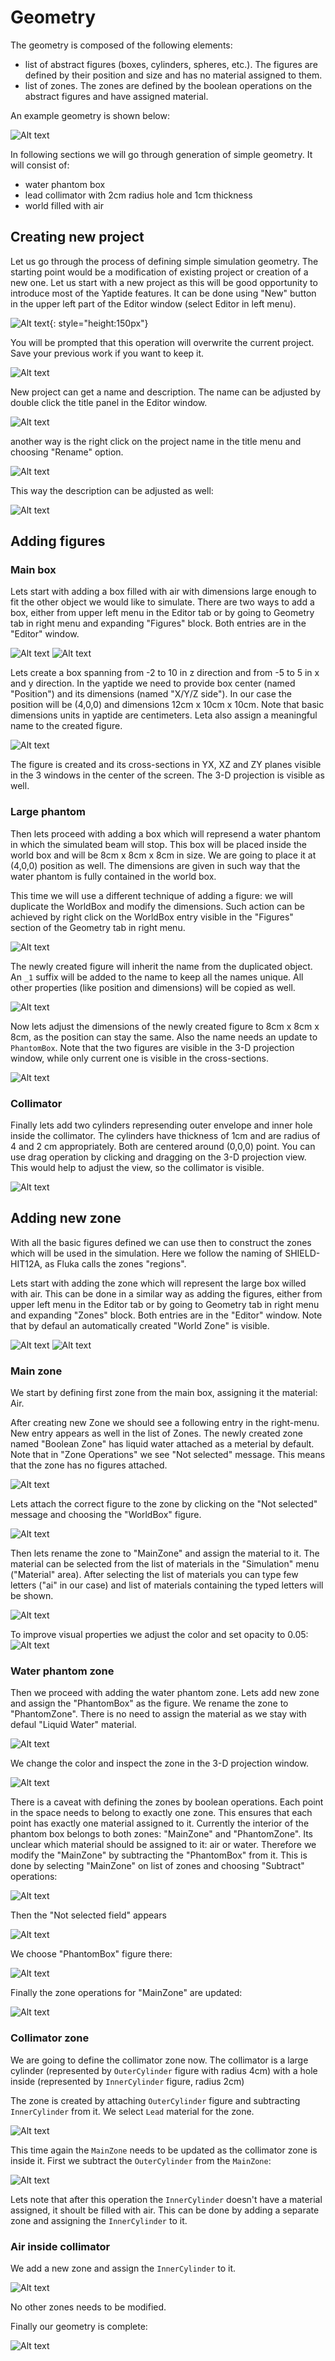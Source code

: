 # Geometry

The geometry is composed of the following elements:

  * list of abstract figures (boxes, cylinders, spheres, etc.). The figures are defined by their position and size and has no material assigned to them.
  * list of zones. The zones are defined by the boolean operations on the abstract figures and have assigned material.

An example geometry is shown below:

![Alt text](assets/geometry/geometry_example1.png)

In following sections we will go through generation of simple geometry. It will consist of:

  * water phantom box
  * lead collimator with 2cm radius hole and 1cm thickness
  * world filled with air


## Creating new project

Let us go through the process of defining simple simulation geometry.
The starting point would be a modification of existing project or creation of a new one.
Let us start with a new project as this will be good opportunity to introduce most of the Yaptide features.
It can be done using "New" button in the upper left part of the Editor window (select Editor in left menu).

![Alt text](assets/geometry/image.png){: style="height:150px"}

You will be prompted that this operation will overwrite the current project. Save your previous work if you want to keep it.

![Alt text](assets/geometry/image-1.png)

New project can get a name and description. The name can be adjusted by double click the title panel in the Editor window.

![Alt text](assets/geometry/image-title1.png)

another way is the right click on the project name in the title menu and choosing "Rename" option.

![Alt text](assets/geometry/image-desc1.png)

This way the description can be adjusted as well:

![Alt text](assets/geometry/image-desc2.png)

## Adding figures

### Main box

Lets start with adding a box filled with air with dimensions large enough to fit the other object we would like to simulate.
There are two ways to add a box, either from upper left menu in the Editor tab or by going to Geometry tab in right menu and expanding "Figures" block. Both entries are in the "Editor" window.

![Alt text](assets/geometry/image-2.png)
![Alt text](assets/geometry/image-3.png)

Lets create a box spanning from -2 to 10 in z direction and from -5 to 5 in x and y direction.
In the yaptide we need to provide box center (named "Position") and its dimensions (named "X/Y/Z side").
In our case the position will be (4,0,0)  and dimensions 12cm x 10cm x 10cm.
Note that basic dimensions units in yaptide are centimeters.
Leta also assign a meaningful name to the created figure.

![Alt text](assets/geometry/image-4.png)

The figure is created and its cross-sections in YX, XZ and ZY planes visible in the 3 windows in the center of the screen. 
The 3-D projection is visible as well.

### Large phantom 

Then lets proceed with adding a box which will represend a water phantom in which the simulated beam will stop.
This box will be placed inside the world box and will be 8cm x 8cm x 8cm in size.
We are going to place it at (4,0,0) position as well.
The dimensions are given in such way that the water phantom is fully contained in the world box.

This time we will use a different technique of adding a figure: we will duplicate the WorldBox and modify the dimensions.
Such action can be achieved by right click on the WorldBox entry visible in the "Figures" section of the Geometry tab in right menu.

![Alt text](assets/geometry/image-5.png)

The newly created figure will inherit the name from the duplicated object. An `_1` suffix will be added to the name to keep all the names unique.
All other properties (like position and dimensions) will be copied as well.

![Alt text](assets/geometry/image-6.png)

Now lets adjust the dimensions of the newly created figure to 8cm x 8cm x 8cm, as the position can stay the same.
Also the name needs an update to `PhantomBox`.
Note that the two figures are visible in the 3-D projection window, while only current one is visible in the cross-sections.

![Alt text](assets/geometry/image-7.png)

### Collimator

Finally lets add two cylinders represending outer envelope and inner hole inside the collimator.
The cylinders have thickness of 1cm and are radius of 4 and 2 cm appropriately.
Both are centered around (0,0,0) point.
You can use drag operation by clicking and dragging on the 3-D projection view. This would help to adjust the view, so the collimator is visible.

![Alt text](assets/geometry/image-8.png)

## Adding new zone

With all the basic figures defined we can use then to construct the zones which will be used in the simulation.
Here we follow the naming of SHIELD-HIT12A, as Fluka calls the zones "regions".

Lets start with adding the zone which will represent the large box willed with air.
This can be done in a similar way as adding the figures, either from upper left menu in the Editor tab or by going to Geometry tab in right menu and expanding "Zones" block. Both entries are in the "Editor" window.
Note that by defaul an automatically created "World Zone" is visible.

![Alt text](assets/geometry/image-9.png)
![Alt text](assets/geometry/image-10.png)

### Main zone

We start by defining first zone from the main box, assigning it the material: Air.

After creating new Zone we should see a following entry in the right-menu.
New entry appears as well in the list of Zones.
The newly created zone named "Boolean Zone" has liquid water attached as a meterial by default.
Note that in "Zone Operations" we see "Not selected" message. This means that the zone has no figures attached.

![Alt text](assets/geometry/image-11.png)

Lets attach the correct figure to the zone by clicking on the "Not selected" message and choosing the "WorldBox" figure.

![Alt text](assets/geometry/image-12.png)

Then lets rename the zone to "MainZone" and assign the material to it.
The material can be selected from the list of materials in the "Simulation" menu ("Material" area).
After selecting the list of materials you can type few letters ("ai" in our case) and list of materials containing the typed letters will be shown.

![Alt text](assets/geometry/image-13.png)

To improve visual properties we adjust the color and set opacity to 0.05:
![Alt text](assets/geometry/image-14.png)

### Water phantom zone

Then we proceed with adding the water phantom zone. Lets add new zone and assign the "PhantomBox" as the figure.
We rename the zone to "PhantomZone". There is no need to assign the material as we stay with defaul "Liquid Water" material.

![Alt text](assets/geometry/image-15.png)

We change the color and inspect the zone in the 3-D projection window.

![Alt text](assets/geometry/image-16.png)

There is a caveat with defining the zones by boolean operations. Each point in the space needs to belong to exactly one zone.
This ensures that each point has exactly one material assigned to it.
Currently the interior of the phantom box belongs to both zones: "MainZone" and "PhantomZone". Its unclear which material should be assigned to it: air or water.
Therefore we modify the "MainZone" by subtracting the "PhantomBox" from it.
This is done by selecting "MainZone" on list of zones and choosing "Subtract" operations:

![Alt text](assets/geometry/image-17.png)

Then the "Not selected field" appears

![Alt text](assets/geometry/image-18.png)

We choose "PhantomBox" figure there:

![Alt text](assets/geometry/image-19.png)

Finally the zone operations for "MainZone" are updated:

![Alt text](assets/geometry/image-20.png)

### Collimator zone

We are going to define the collimator zone now.
The collimator is a large cylinder (represented by `OuterCylinder` figure with radius 4cm) with a hole inside (represented by `InnerCylinder` figure, radius 2cm)

The zone is created by attaching `OuterCylinder` figure and subtracting `InnerCylinder` from it.
We select `Lead` material for the zone.

![Alt text](assets/geometry/image-21.png)

This time again the `MainZone` needs to be updated as the collimator zone is inside it.
First we subtract the `OuterCylinder` from the `MainZone`:

![Alt text](assets/geometry/image-22.png)

Lets note that after this operation the `InnerCylinder` doesn't have a material assigned, it shoult be filled with air.
This can be done by adding a separate zone and assigning the `InnerCylinder` to it.

### Air inside collimator

We add a new zone and assign the `InnerCylinder` to it.

![Alt text](assets/geometry/image-23.png)

No other zones needs to be modified.

Finally our geometry is complete:

![Alt text](assets/geometry/image-24.png)